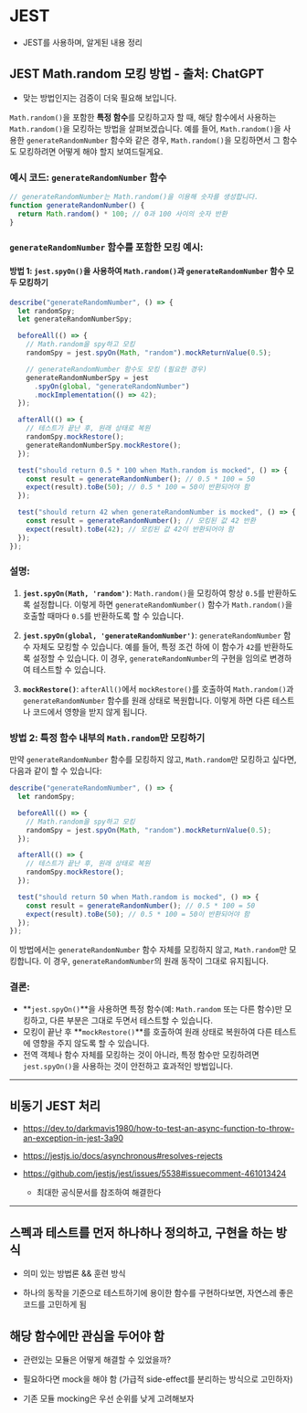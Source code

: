 # JEST

- JEST를 사용하며, 알게된 내용 정리

## JEST Math.random 모킹 방법 - 출처: ChatGPT

- 맞는 방법인지는 검증이 더욱 필요해 보입니다.

`Math.random()`을 포함한 **특정 함수**를 모킹하고자 할 때, 해당 함수에서 사용하는 `Math.random()`을 모킹하는 방법을 살펴보겠습니다. 예를 들어, `Math.random()`을 사용한 `generateRandomNumber` 함수와 같은 경우, `Math.random()`을 모킹하면서 그 함수도 모킹하려면 어떻게 해야 할지 보여드릴게요.

### 예시 코드: `generateRandomNumber` 함수

```javascript
// generateRandomNumber는 Math.random()을 이용해 숫자를 생성합니다.
function generateRandomNumber() {
  return Math.random() * 100; // 0과 100 사이의 숫자 반환
}
```

### `generateRandomNumber` 함수를 포함한 모킹 예시:

#### 방법 1: `jest.spyOn()`을 사용하여 `Math.random()`과 `generateRandomNumber` 함수 모두 모킹하기

```javascript
describe("generateRandomNumber", () => {
  let randomSpy;
  let generateRandomNumberSpy;

  beforeAll(() => {
    // Math.random을 spy하고 모킹
    randomSpy = jest.spyOn(Math, "random").mockReturnValue(0.5);

    // generateRandomNumber 함수도 모킹 (필요한 경우)
    generateRandomNumberSpy = jest
      .spyOn(global, "generateRandomNumber")
      .mockImplementation(() => 42);
  });

  afterAll(() => {
    // 테스트가 끝난 후, 원래 상태로 복원
    randomSpy.mockRestore();
    generateRandomNumberSpy.mockRestore();
  });

  test("should return 0.5 * 100 when Math.random is mocked", () => {
    const result = generateRandomNumber(); // 0.5 * 100 = 50
    expect(result).toBe(50); // 0.5 * 100 = 50이 반환되어야 함
  });

  test("should return 42 when generateRandomNumber is mocked", () => {
    const result = generateRandomNumber(); // 모킹된 값 42 반환
    expect(result).toBe(42); // 모킹된 값 42이 반환되어야 함
  });
});
```

### 설명:

1. **`jest.spyOn(Math, 'random')`**: `Math.random()`을 모킹하여 항상 `0.5`를 반환하도록 설정합니다. 이렇게 하면 `generateRandomNumber()` 함수가 `Math.random()`을 호출할 때마다 `0.5`를 반환하도록 할 수 있습니다.
2. **`jest.spyOn(global, 'generateRandomNumber')`**: `generateRandomNumber` 함수 자체도 모킹할 수 있습니다. 예를 들어, 특정 조건 하에 이 함수가 `42`를 반환하도록 설정할 수 있습니다. 이 경우, `generateRandomNumber`의 구현을 임의로 변경하여 테스트할 수 있습니다.

3. **`mockRestore()`**: `afterAll()`에서 `mockRestore()`를 호출하여 `Math.random()`과 `generateRandomNumber` 함수를 원래 상태로 복원합니다. 이렇게 하면 다른 테스트나 코드에서 영향을 받지 않게 됩니다.

### 방법 2: 특정 함수 내부의 `Math.random`만 모킹하기

만약 `generateRandomNumber` 함수를 모킹하지 않고, `Math.random`만 모킹하고 싶다면, 다음과 같이 할 수 있습니다:

```javascript
describe("generateRandomNumber", () => {
  let randomSpy;

  beforeAll(() => {
    // Math.random을 spy하고 모킹
    randomSpy = jest.spyOn(Math, "random").mockReturnValue(0.5);
  });

  afterAll(() => {
    // 테스트가 끝난 후, 원래 상태로 복원
    randomSpy.mockRestore();
  });

  test("should return 50 when Math.random is mocked", () => {
    const result = generateRandomNumber(); // 0.5 * 100 = 50
    expect(result).toBe(50); // 0.5 * 100 = 50이 반환되어야 함
  });
});
```

이 방법에서는 `generateRandomNumber` 함수 자체를 모킹하지 않고, `Math.random`만 모킹합니다. 이 경우, `generateRandomNumber`의 원래 동작이 그대로 유지됩니다.

### 결론:

- **`jest.spyOn()`**을 사용하면 특정 함수(예: `Math.random` 또는 다른 함수)만 모킹하고, 다른 부분은 그대로 두면서 테스트할 수 있습니다.
- 모킹이 끝난 후 **`mockRestore()`**를 호출하여 원래 상태로 복원하여 다른 테스트에 영향을 주지 않도록 할 수 있습니다.
- 전역 객체나 함수 자체를 모킹하는 것이 아니라, 특정 함수만 모킹하려면 `jest.spyOn()`을 사용하는 것이 안전하고 효과적인 방법입니다.

---

## 비동기 JEST 처리

- https://dev.to/darkmavis1980/how-to-test-an-async-function-to-throw-an-exception-in-jest-3a90

- https://jestjs.io/docs/asynchronous#resolves-rejects

- https://github.com/jestjs/jest/issues/5538#issuecomment-461013424

  - 최대한 공식문서를 참조하여 해결한다


---

## 스펙과 테스트를 먼저 하나하나 정의하고, 구현을 하는 방식 

- 의미 있는 방법론 && 훈련 방식

- 하나의 동작을 기준으로 테스트하기에 용이한 함수를 구현하다보면, 자연스레 좋은 코드를 고민하게 됨 

## 해당 함수에만 관심을 두어야 함

- 관련있는 모듈은 어떻게 해결할 수 있었을까?


- 필요하다면 mock을 해야 함 (가급적 side-effect를 분리하는 방식으로 고민하자)

- 기존 모듈 mocking은 우선 순위를 낮게 고려해보자 
